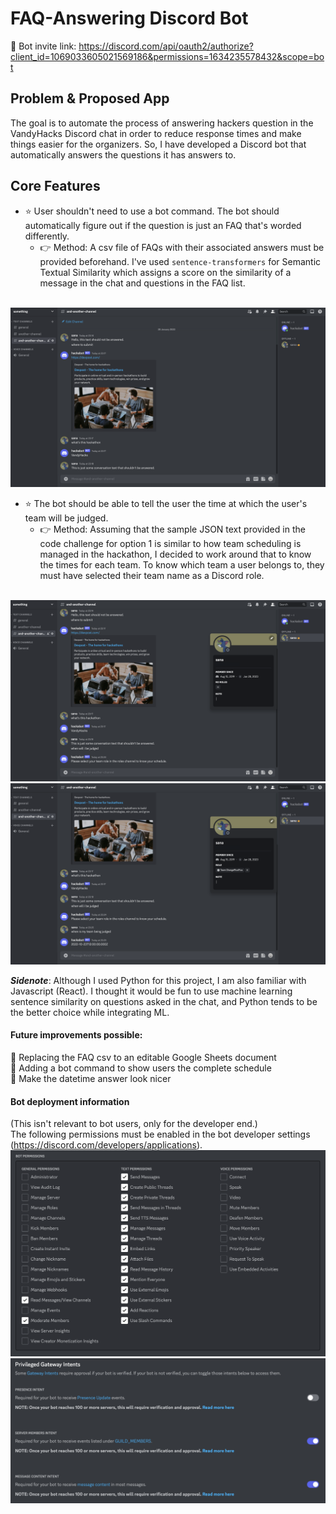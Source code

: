 # FAQ-Answering Discord Bot

:link: Bot invite link: https://discord.com/api/oauth2/authorize?client_id=1069033605021569186&permissions=1634235578432&scope=bot

## Problem & Proposed App
The goal is to automate the process of answering hackers question in the VandyHacks Discord chat in order to reduce response times and make things easier for the organizers. So, I have developed a Discord bot that automatically answers the questions it has answers to. <br>

## Core Features
*   :star: User shouldn't need to use a bot command. The bot should automatically figure out if the question is just an FAQ that's worded differently.
    *   :point_right: Method: A csv file of FAQs with their associated answers must be provided beforehand. I've used `sentence-transformers` for Semantic Textual Similarity which assigns a score on the similarity of a message in the chat and questions in the FAQ list. 
<br>
<img src='./images/feature1-image.png' alt="feature1-image"><br>

*   :star: The bot should be able to tell the user the time at which the user's team will be judged.
    *   :point_right: Method: Assuming that the sample JSON text provided in the code challenge for option 1 is similar to how team scheduling is managed in the hackathon, I decided to work around that to know the times for each team. To know which team a user belongs to, they must have selected their team name as a Discord role.
<br>
<img src='./images/feature2-image1.png' alt="feature2-image1">
<img src='./images/feature2-image2.png' alt="feature2-image2"><br>

***Sidenote***: Although I used Python for this project, I am also familiar with Javascript (React). I thought it would be fun to use machine learning sentence similarity on questions asked in the chat, and Python tends to be the better choice while integrating ML. 


#### Future improvements possible:
:green_book: Replacing the FAQ csv to an editable Google Sheets document <br>
:calendar: Adding a bot command to show users the complete schedule <br>
:art: Make the datetime answer look nicer <br>


#### Bot deployment information
(This isn't relevant to bot users, only for the developer end.)<br>
The following permissions must be enabled in the bot developer settings (https://discord.com/developers/applications).
<img src='./images/permissions-1.png' alt="permissions-1">
<img src='./images/permissions-2.png' alt="permissions-2"><br>
